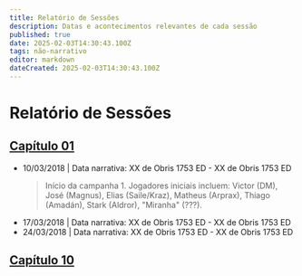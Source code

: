 ```yaml
---
title: Relatório de Sessões
description: Datas e acontecimentos relevantes de cada sessão
published: true
date: 2025-02-03T14:30:43.100Z
tags: não-narrativo
editor: markdown
dateCreated: 2025-02-03T14:30:43.100Z
---
```


# Relatório de Sessões

## [Capítulo 01](/capitulos/capitulo-01-os-carvalho-negro)

- 10/03/2018 | Data narrativa: XX de Obris 1753 ED - XX de Obris 1753 ED
  > Início da campanha 1. Jogadores iniciais incluem: Victor (DM), José (Magnus), Elias (Saile/Kraz), Matheus (Arprax), Thiago (Amadán), Stark (Aldror), "Miranha" (???).
- 17/03/2018 | Data narrativa: XX de Obris 1753 ED - XX de Obris 1753 ED
- 24/03/2018 | Data narrativa: XX de Obris 1753 ED - XX de Obris 1753 ED

## [Capítulo 10](/capitulos/capitulo-10-a-guerra)

